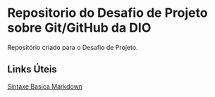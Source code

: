 # Repositorio do Desafio de Projeto sobre Git/GitHub da DIO
Repositório criado para o Desafio de Projeto.

## Links Úteis 
[Sintaxe Basica Markdown](https://www.markdownguide.org/basic-syntax)

<div align="center">
<img src="[LINK](https://user-images.githubusercontent.com/43958075/236236998-98c4b6d9-74c5-4661-981d-6843958fbf7e.png)" width="0px" />
</div>
